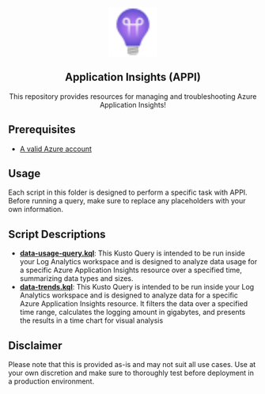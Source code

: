 <p align="center">
 <img width="100px" src=".images/azure-application-insights.svg" align="center" alt="Azure Application Insights" />
 <h2 align="center">Application Insights (APPI)</h2>
 <p align="center">This repository provides resources for managing and troubleshooting Azure Application Insights!</p>
</p>

## Prerequisites

- [A valid Azure account][azure-account]

## Usage
Each script in this folder is designed to perform a specific task with APPI. Before running a query, make sure to replace any placeholders with your own information.

## Script Descriptions

- **[data-usage-query.kql]**: This Kusto Query is intended to be run inside your Log Analytics workspace and is designed to analyze data usage for a specific Azure Application Insights resource over a specified time, summarizing data types and sizes.
- **[data-trends.kql]**: This Kusto Query is intended to be run inside your Log Analytics workspace and is designed to analyze data for a specific Azure Application Insights resource. It filters the data over a specified time range, calculates the logging amount in gigabytes, and presents the results in a time chart for visual analysis

## Disclaimer
Please note that this is provided as-is and may not suit all use cases. Use at your own discretion and make sure to thoroughly test before deployment in a production environment.

[azure-account]: https://azure.microsoft.com/en-us/free
[data-usage-query.kql]: data-usage-query.kql
[data-trends.kql]: data-trends.kql

